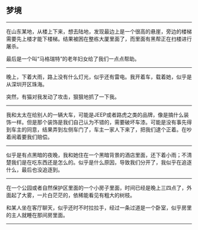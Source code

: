 ## 梦境

---

在山东某地，从楼上下来，想去陆地，发现最边上是一个很高的悬崖，旁边的楼梯需要先上楼才能下楼梯。结果被困在整栋大厦里面了，而里面有黑帮正在扫楼进行屠杀。

最后是一个叫“马格瑞特”的老年妇女给了我们一点点帮助。

---

晚上，下着大雨，路上没有什么灯光，似乎还有雷电。我开着车，载着她，似乎是从深圳开区珠海。

突然，有猫对我发动了攻击，狠狠地抓了一下我。

---

我和太太在给别人的一辆大车，可能是JEEP或者路虎之类的品牌，像是搞什么装饰一样。但是那个装饰是我们自己认为不错的，需要破坏车漆。可能是没有事先得到车主的同意，结果弄到左侧车门了，车主一家人下来了，把我们逮个正着。在吵着闹着要我们赔偿。

---

似乎是有点黑暗的夜晚，我和她住在一个黑暗背景的酒店里面，还下着小雨；不清楚我们是在吃东西还是怎么的。似乎是什么原因，导致我们分开了，我似乎在追逐什么，最后也没追逐到。

---

在一个公园或者自然保护区里面的一个小房子里面，时间已经是晚上三四点了，外面起了大雾，一片白茫茫的，依稀能看见有粗大的树枝。

和某人坐在客厅聊天，似乎还时不时拉拉手，经过一条过道是一个卧室，似乎房里的主人就睡在那间房里面。

---



